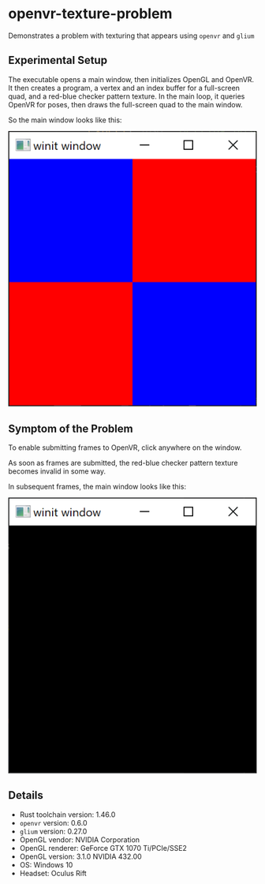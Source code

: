 # openvr-texture-problem

Demonstrates a problem with texturing that appears using `openvr` and `glium`

## Experimental Setup

The executable opens a main window, then initializes OpenGL and OpenVR.
It then creates a program, a vertex and an index buffer for a full-screen quad, and a red-blue checker pattern texture.
In the main loop, it queries OpenVR for poses, then draws the full-screen quad to the main window.

So the main window looks like this:

![Screenshot of Correct Frame](/screenshots/correct.png?raw=true "Correct frame")

## Symptom of the Problem

To enable submitting frames to OpenVR, click anywhere on the window.

As soon as frames are submitted, the red-blue checker pattern texture becomes invalid in some way.

In subsequent frames, the main window looks like this:

![Screenshot of Incorrect Frame](/screenshots/incorrect.png?raw=true "Incorrect Frame")

## Details

- Rust toolchain version: 1.46.0
- `openvr` version: 0.6.0
- `glium` version: 0.27.0
- OpenGL vendor: NVIDIA Corporation
- OpenGL renderer: GeForce GTX 1070 Ti/PCIe/SSE2
- OpenGL version: 3.1.0 NVIDIA 432.00
- OS: Windows 10
- Headset: Oculus Rift
